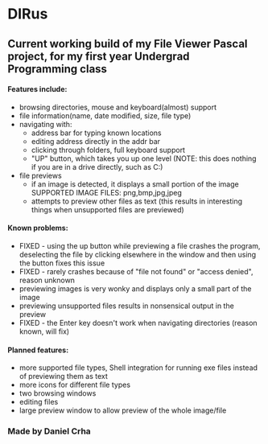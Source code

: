 # DIRus

## Current working build of my File Viewer Pascal project, for my first year Undergrad Programming class

#### Features include:

  - browsing directories, mouse and keyboard(almost) support
  - file information(name, date modified, size, file type)
  - navigating with:
    * address bar for typing known locations
    * editing address directly in the addr bar
    * clicking through folders, full keyboard support
    * "UP" button, which takes you up one level (NOTE: this does nothing if you are in a drive directly, such as C:\)
  - file previews
    * if an image is detected, it displays a small portion of the image
      SUPPORTED IMAGE FILES: png,bmp,jpg,jpeg
    * attempts to preview other files as text (this results in interesting things when unsupported files are previewed)

#### Known problems:

  - FIXED - using the up button while previewing a file crashes the program, deselecting the file by clicking elsewhere in the window and then using the button fixes this issue
  - FIXED - rarely crashes because of "file not found" or "access denied", reason unknown
  - previewing images is very wonky and displays only a small part of the image
  - previewing unsupported files results in nonsensical output in the preview
  - FIXED - the Enter key doesn't work when navigating directories (reason known, will fix)
  
#### Planned features:

  - more supported file types, Shell integration for running exe files instead of previewing them as text
  - more icons for different file types
  - two browsing windows
  - editing files
  - large preview window to allow preview of the whole image/file


### Made by Daniel Crha

